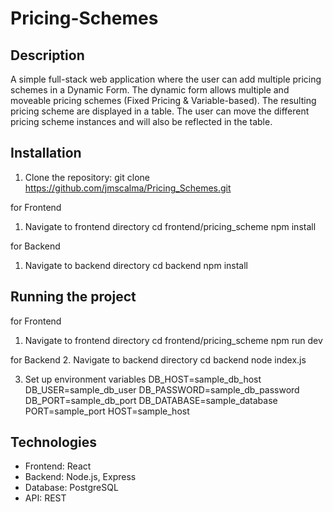 # Pricing-Schemes

## Description
A simple full-stack web application where the user can add multiple pricing schemes in a Dynamic Form. The dynamic form allows multiple and moveable pricing schemes (Fixed Pricing & Variable-based).
The resulting pricing scheme are displayed in a table. The user can move the different pricing scheme instances and will also be reflected in the table.

## Installation
1. Clone the repository:
   git clone https://github.com/jmscalma/Pricing_Schemes.git

for Frontend
1. Navigate to frontend directory
    cd frontend/pricing_scheme
    npm install

for Backend
1. Navigate to backend directory
    cd backend
    npm install

## Running the project
for Frontend
1. Navigate to frontend directory
    cd frontend/pricing_scheme
    npm run dev

for Backend
2. Navigate to backend directory
    cd backend
    node index.js

3. Set up environment variables
    DB_HOST=sample_db_host
    DB_USER=sample_db_user
    DB_PASSWORD=sample_db_password
    DB_PORT=sample_db_port
    DB_DATABASE=sample_database
    PORT=sample_port
    HOST=sample_host


## Technologies
- Frontend: React
- Backend: Node.js, Express
- Database: PostgreSQL
- API: REST

